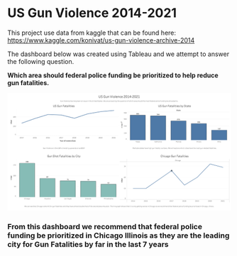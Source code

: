 # US Gun Violence 2014-2021

This project use data from kaggle that can be found here: https://www.kaggle.com/konivat/us-gun-violence-archive-2014

The dashboard below was created using Tableau and we attempt to answer the following question.

**Which area should federal police funding be prioritized to help reduce gun fatalities.**


![US Gun Violence](USGunViolence.png)

### From this dashboard we recommend that federal police funding be prioritized in Chicago Illinois as they are the leading city for Gun Fatalities by far in the last 7 years
